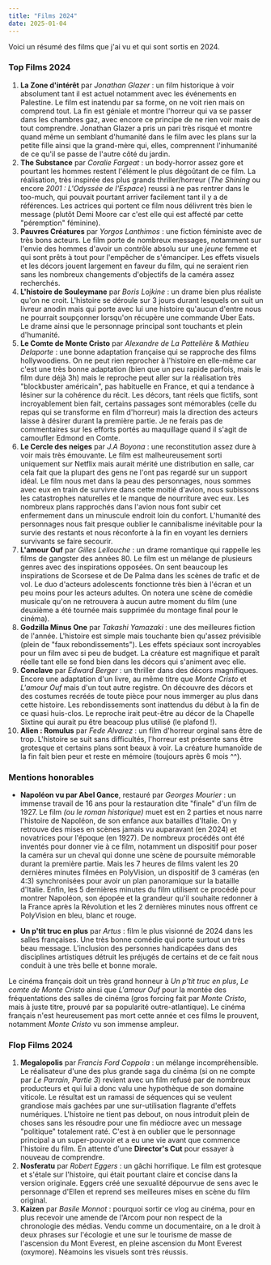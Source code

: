 ```yaml
---
title: "Films 2024"
date: 2025-01-04
---
```


Voici un résumé des films que j'ai vu et qui sont sortis en 2024.

### Top Films 2024

1. **La Zone d'intérêt** par *Jonathan Glazer* : un film historique à voir absolument tant il est actuel notamment avec les événements en Palestine. Le film est inatendu par sa forme, on ne voit rien mais on comprend tout. La fin est géniale et montre l'horreur qui va se passer dans les chambres gaz, avec encore ce principe de ne rien voir mais de tout comprendre. Jonathan Glazer a pris un pari très risqué et montre quand même un semblant d'humanité dans le film avec les plans sur la petite fille ainsi que la grand-mère qui, elles, comprennent l'inhumanité de ce qu'il se passe de l'autre côté du jardin.
2. **The Substance** par *Coralie Fargeat* : un body-horror assez gore et pourtant les hommes restent l'élément le plus dégoûtant de ce film. La réalisation, très inspirée des plus grands thriller/horreur (*The Shining* ou encore *2001 : L'Odyssée de l'Espace*) reussi à ne pas rentrer dans le too-much, qui pouvait pourtant arriver facilement tant il y a de références. Les actrices qui portent ce film nous délivrent très bien le message (plutôt Demi Moore car c'est elle qui est affecté par cette "péremption" féminine).
3. **Pauvres Créatures** par *Yorgos Lanthimos* : une fiction féministe avec de très bons acteurs. Le film porte de nombreux messages, notamment sur l'envie des hommes d'avoir un contrôle absolu sur une *jeune* femme et qui sont prêts à tout pour l'empêcher de s'émanciper. Les effets visuels et les décors jouent largement en faveur du film, qui ne seraient rien sans les nombreux changements d'objectifs de la caméra assez recherchés.
4. **L'histoire de Souleymane** par *Boris Lojkine* : un drame bien plus réaliste qu'on ne croit. L'histoire se déroule sur 3 jours durant lesquels on suit un livreur anodin mais qui porte avec lui une histoire qu'aucun d'entre nous ne pourrait soupçonner lorsqu'on récupère une commande Uber Eats. Le drame ainsi que le personnage principal sont touchants et plein d'humanité. 
5. **Le Comte de Monte Cristo** par *Alexandre de La Pattelière* & *Mathieu Delaporte* : une bonne adaptation française qui se rapproche des films hollywoodiens. On ne peut rien reprocher à l'histoire en elle-même car c'est une très bonne adaptation (bien que un peu rapide parfois, mais le film dure déjà 3h) mais le reproche peut aller sur la réalisation très "blockbuster américain", pas habituelle en France, et qui a tendance à lésiner sur la cohérence du récit. Les décors, tant réels que fictifs, sont incroyablement bien fait, certains passages sont mémorables (celle du repas qui se transforme en film d'horreur) mais la direction des acteurs laisse à désirer durant la première partie. Je ne ferais pas de commentaires sur les efforts portés au maquillage quand il s'agit de camoufler Edmond en Comte.
6. **Le Cercle des neiges** par *J.A Boyona* : une reconstitution assez dure à voir mais très émouvante. Le film est malheureusement sorti uniquement sur Netflix mais aurait mérité une distribution en salle, car cela fait que la plupart des gens ne l'ont pas regardé sur un support idéal. Le film nous met dans la peau des personnages, nous sommes avec eux en train de survivre dans cette moitié d'avion, nous subissons les catastrophes naturelles et le manque de nourriture avec eux. Les nombreux plans rapprochés dans l'avion nous font subir cet enfermement dans un minuscule endroit loin du confort. L'humanité des personnages nous fait presque oublier le cannibalisme inévitable pour la survie des restants et nous réconforte à la fin en voyant les derniers survivants se faire secourir. 
7. **L'amour Ouf** par *Gilles Lellouche* : un drame romantique qui rappelle les films de gangster des années 80. Le film est un mélange de plusieurs genres avec des inspirations opposées. On sent beaucoup les inspirations de Scorsese et de De Palma dans les scènes de trafic et de vol. Le duo d'acteurs adolescents fonctionne très bien à l'écran et un peu moins pour les acteurs adultes. On notera une scène de comédie musicale qu'on ne retrouvera à aucun autre moment du film (une deuxième a été tournée mais supprimée du montage final pour le cinéma). 
8. **Godzilla Minus One** par *Takashi Yamazaki* : une des meilleures fiction de l'année. L'histoire est simple mais touchante bien qu'assez prévisible (plein de "faux rebondissements"). Les effets spéciaux sont incroyables pour un film avec si peu de budget. La créature est magnifique et paraît réelle tant elle se fond bien dans les décors qui s'animent avec elle.
9. **Conclave** par *Edward Berger* : un thriller dans des décors magnifiques. Encore une adaptation d'un livre, au même titre que *Monte Cristo* et *L'amour Ouf* mais d'un tout autre registre. On découvre des décors et des costumes recréés de toute pièce pour nous immerger au plus dans cette histoire. Les rebondissements sont inattendus du début à la fin de ce quasi huis-clos. Le reproche irait peut-être au décor de la Chapelle Sixtine qui aurait pu être beacoup plus utilisé (le plafond !).
10. **Alien : Romulus** par *Fede Alvarez* : un film d'horreur orginal sans être de trop. L'histoire se suit sans difficultés, l'horreur est présente sans être grotesque et certains plans sont beaux à voir. La créature humanoïde de la fin fait bien peur et reste en mémoire (toujours après 6 mois ^^).

### Mentions honorables

- **Napoléon vu par Abel Gance**, restauré par *Georges Mourier* : un immense travail de 16 ans pour la restauration dite "finale" d'un film de 1927. Le film *(ou le roman historique)* muet est en 2 parties et nous narre l'histoire de Napoléon, de son enfance aux batailles d'Italie. On y retrouve des mises en scènes jamais vu auparavant (en 2024) et novatrices pour l'époque (en 1927). De nombreux procédés ont été inventés pour donner vie à ce film, notamment un dispositif pour poser la caméra sur un cheval qui donne une scène de poursuite mémorable durant la première partie. Mais les 7 heures de films valent les 20 dernières minutes filmées en PolyVision, un dispositif de 3 caméras (en 4:3) synchronisées pour avoir un plan panoramique sur la bataille d'Italie. Enfin, les 5 dernières minutes du film utilisent ce procédé pour montrer Napoléon, son épopée et la grandeur qu'il souhaite redonner à la France après la Révolution et les 2 dernières minutes nous offrent ce PolyVision en bleu, blanc et rouge.

- **Un p'tit truc en plus** par *Artus* : film le plus visionné de 2024 dans les salles françaises. Une très bonne comédie qui porte surtout un très beau message. L'inclusion des personnes handicapées dans des disciplines artistiques détruit les préjugés de certains et de ce fait nous conduit à une très belle et bonne morale. 

Le cinéma français doit un très grand honneur à *Un p'tit truc en plus*, *Le comte de Monte Cristo* ainsi que *L'amour Ouf* pour la montée des fréquentations des salles de cinéma (gros forcing fait par *Monte Cristo*, mais à juste titre, prouvé par sa popularité outre-atlantique). Le cinéma français n'est heureusement pas mort cette année et ces films le prouvent, notamment *Monte Cristo* vu son immense ampleur. 

### Flop Films 2024

1. **Megalopolis** par *Francis Ford Coppola* : un mélange incompréhensible. Le réalisateur d'une des plus grande saga du cinéma (si on ne compte par *Le Parrain, Partie 3*) revient avec un film refusé par de nombreux producteurs et qui lui a donc valu une hypothèque de son domaine viticole. Le résultat est un ramassi de séquences qui se veulent grandiose mais gachées par une sur-utilisation flagrante d'effets numériques. L'histoire ne tient pas debout, on nous introduit plein de choses sans les résoudre pour une fin médiocre avec un message "politique" totalement raté. C'est à en oublier que le personnage principal a un super-pouvoir et a eu une vie avant que commence l'histoire du film. En attente d'une **Director's Cut** pour essayer à nouveau de comprendre.
2. **Nosferatu** par *Robert Eggers* : un gâchi horrifique. Le film est grotesque et s'étale sur l'histoire, qui était pourtant claire et concise dans la version originale. Eggers créé une sexualité dépourvue de sens avec le personnage d'Ellen et reprend ses meilleures mises en scène du film original.
3. **Kaizen** par *Basile Monnot* : pourquoi sortir ce vlog au cinéma, pour en plus recevoir une amende de l'Arcom pour non respect de la chronologie des médias. Vendu comme un documentaire, on a le droit à deux phrases sur l'écologie et une sur le tourisme de masse de l'ascension du Mont Everest, en pleine ascension du Mont Everest (oxymore). Néamoins les visuels sont très réussis.
